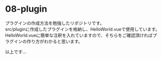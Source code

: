 # 08-plugin
プラグインの作成方法を勉強したリポジトリです。  
src/pluginに作成したプラグインを格納し、HelloWorld.vueで使用しています。  
HelloWorld.vueに簡単な注釈を入れていますので、そちらをご確認頂ければプラグインの作り方がわかると思います。  
  
以上です...  

